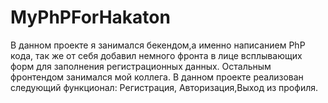 # MyPhPForHakaton
В данном проекте я занимался бекендом,а именно написанием PhP кода, так же от себя добавил немного фронта в лице всплывающих форм для заполнения регистрационных данных. Остальным фронтендом занимался мой коллега.
В данном проекте реализован следующий  функционал: Регистрация, Авторизация,Выход из профиля.
